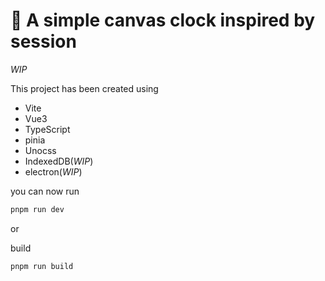 # 🚀 A simple canvas clock inspired by session

_WIP_

This project has been created using

- Vite
- Vue3
- TypeScript
- pinia
- Unocss
- IndexedDB(_WIP_)
- electron(_WIP_)

you can now run

```bash
pnpm run dev
```

or

build

```bash
pnpm run build
```
